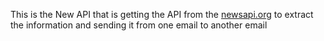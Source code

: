 This is the New API that is getting the API from the [newsapi.org](https://newsapi.org/)
to extract the information and sending it from one email to another email
